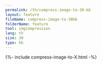 ```yaml
---
permalink: /th/compress-image-to-30-kb
layout: feature
fileName: compress-image-to-30kb
folderName: feature
tool: imgcompression
lang: th
size: 30
type: kb
---
```


{%- include compress-image-to-X.html -%}

